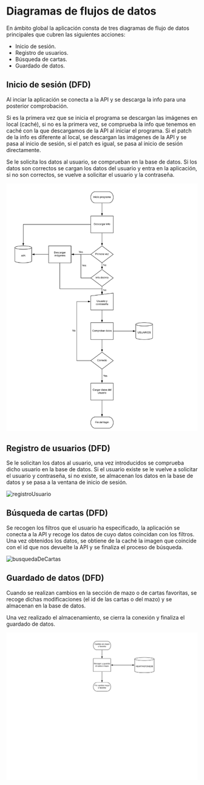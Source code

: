 # Diagramas de flujos de datos

En ámbito global la aplicación consta de tres diagramas de flujo de datos principales que cubren las siguientes acciones:

- Inicio de sesión.
- Registro de usuarios.
- Búsqueda de cartas.
- Guardado de datos.



## Inicio de sesión (DFD)

Al inciar la aplicación se conecta a la API y se descarga la info para una posterior comprobación.

Si es la primera vez que se inicia el programa se descargan las imágenes en local (caché), si no es la primera vez, se comprueba la info que tenemos en caché con la que descargamos de la API al iniciar el programa. Si el patch de la info  es diferente al local, se descargan las imágenes de la API y se pasa al inicio de sesión, si el patch es igual, se pasa al inicio de sesión directamente.

Se le solicita los datos al usuario, se comprueban en la base de datos. Si los datos son correctos se cargan los datos del usuario y entra en la aplicación, si no son correctos, se vuelve a solicitar el usuario y la contraseña.



![inicioSesion](https://github.com/Cristoto/hearthStoneInfo/blob/master/doc/DFD/inicioSesion.png)



## Registro de usuarios (DFD)

Se le solicitan los datos al usuario, una vez introducidos se comprueba dicho usuario en la base de datos. Si el usuario existe se le vuelve a solicitar el usuario y contraseña, si no existe, se almacenan los datos en la base de datos y se pasa a la ventana de inicio de sesión.



![registroUsuario]()

## 

## Búsqueda de cartas (DFD)

 Se recogen los filtros que el usuario ha especificado, la aplicación se conecta a la API y recoge los datos de cuyo datos coincidan con los filtros. Una vez obtenidos los datos, se obtiene de la caché la imagen que coincide con el id que nos devuelte la API y se finaliza el proceso de búsqueda.

![busquedaDeCartas](https://github.com/Cristoto/hearthStoneInfo/blob/master/doc/DFD/B%C3%BAsquedaDeCartas.png)



## Guardado de datos (DFD)

Cuando se realizan cambios en la sección de mazo o de cartas favoritas, se recoge dichas modificaciones (el id de las cartas o del mazo) y se almacenan en la base de datos.

Una vez realizado el almacenamiento, se cierra la conexión y finaliza el guardado de datos.



![guardadoDeDatos](https://github.com/Cristoto/hearthStoneInfo/blob/master/doc/DFD/guardarDatos.png)